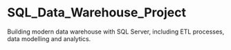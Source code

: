 # SQL_Data_Warehouse_Project
Building modern data warehouse with SQL Server, including ETL processes, data modelling and analytics.
